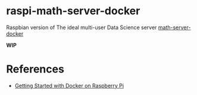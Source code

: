# raspi-math-server-docker
Raspbian version of The ideal multi-user Data Science server [math-server-docker](github.com/felipenoris/math-server-docker)

**WIP**

# References

* [Getting Started with Docker on Raspberry Pi](http://blog.alexellis.io/getting-started-with-docker-on-raspberry-pi/)
